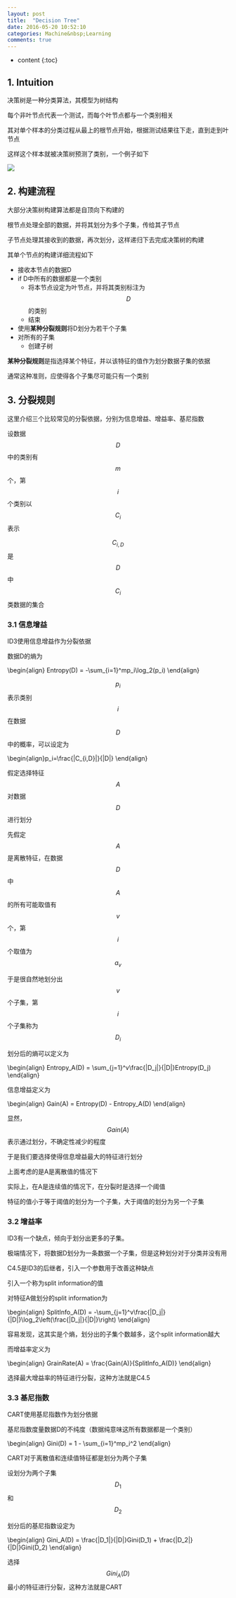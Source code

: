 ```yaml
---
layout: post
title:  "Decision Tree"
date: 2016-05-20 10:52:10 
categories: Machine&nbsp;Learning
comments: true
---
```


* content
{:toc}

## 1. Intuition

决策树是一种分类算法，其模型为树结构

每个非叶节点代表一个测试，而每个叶节点都与一个类别相关

其对单个样本的分类过程从最上的根节点开始，根据测试结果往下走，直到走到叶节点

这样这个样本就被决策树预测了类别，一个例子如下

![](https://upload.wikimedia.org/wikipedia/commons/f/f3/CART_tree_titanic_survivors.png)

## 2. 构建流程

大部分决策树构建算法都是自顶向下构建的

根节点处理全部的数据，并将其划分为多个子集，传给其子节点

子节点处理其接收到的数据，再次划分，这样递归下去完成决策树的构建

其单个节点的构建详细流程如下

* 接收本节点的数据D
* if D中所有的数据都是一个类别
	* 将本节点设定为叶节点，并将其类别标注为$$D$$的类别
    * 结束
* 使用**某种分裂规则**将D划分为若干个子集
* 对所有的子集
    * 创建子树

**某种分裂规则**是指选择某个特征，并以该特征的值作为划分数据子集的依据

通常这种准则，应使得各个子集尽可能只有一个类别

## 3. 分裂规则

这里介绍三个比较常见的分裂依据，分别为信息增益、增益率、基尼指数

设数据$$D$$中的类别有$$m$$个，第$$i$$个类别以$$C_i$$表示

$$C_{i,D}$$是$$D$$中$$C_i$$类数据的集合

### 3.1 信息增益

ID3使用信息增益作为分裂依据

数据D的熵为

\begin{align}
Entropy(D) = -\sum_{i=1}^mp_i\log_2(p_i)
\end{align}

$$p_i$$表示类别$$i$$在数据$$D$$中的概率，可以设定为

\begin{align}p_i=\frac{|C_{i,D}|}{|D|}
\end{align}

假定选择特征$$A$$对数据$$D$$进行划分

先假定$$A$$是离散特征，在数据$$D$$中$$A$$的所有可能取值有$$v$$个，第$$i$$个取值为$$a_v$$

于是很自然地划分出$$v$$个子集，第$$i$$个子集称为$$D_i$$

划分后的熵可以定义为

\begin{align}
Entropy_A(D) = \sum_{j=1}^v\frac{|D_j|}{|D|}Entropy(D_j)
\end{align}

信息增益定义为

\begin{align}
Gain(A) = Entropy(D) - Entropy_A(D)
\end{align}

显然，$$Gain(A)$$表示通过划分，不确定性减少的程度

于是我们要选择使得信息增益最大的特征进行划分

上面考虑的是A是离散值的情况下

实际上，在A是连续值的情况下，在分裂时是选择一个阈值

特征的值小于等于阈值的划分为一个子集，大于阈值的划分为另一个子集

### 3.2 增益率

ID3有一个缺点，倾向于划分出更多的子集。

极端情况下，将数据D划分为一条数据一个子集，但是这种划分对于分类并没有用

C4.5是ID3的后继者，引入一个参数用于改善这种缺点

引入一个称为split information的值

对特征A做划分的split information为

\begin{align}
SplitInfo_A(D) = -\sum_{j=1}^v\frac{|D_j|}{|D|}\log_2\left\(\frac{|D_j|}{|D|}\right\)
\end{align}

容易发现，这其实是个熵，划分出的子集个数越多，这个split information越大

而增益率定义为

\begin{align}
GrainRate(A) = \frac{Gain(A)}{SplitInfo_A(D)}
\end{align}

选择最大增益率的特征进行分裂，这种方法就是C4.5

### 3.3 基尼指数

CART使用基尼指数作为划分依据

基尼指数度量数据D的不纯度（数据纯意味这所有数据都是一个类别）

\begin{align}
Gini(D) = 1 - \sum_{i=1}^mp_i^2
\end{align}

CART对于离散值和连续值特征都是划分为两个子集

设划分为两个子集$$D_1$$和$$D_2$$

划分后的基尼指数设定为

\begin{align}
Gini_A(D) = \frac{|D_1|}{|D|}Gini(D_1) + \frac{|D_2|}{|D|}Gini(D_2)
\end{align}

选择$$Gini_A(D)$$最小的特征进行分裂，这种方法就是CART

